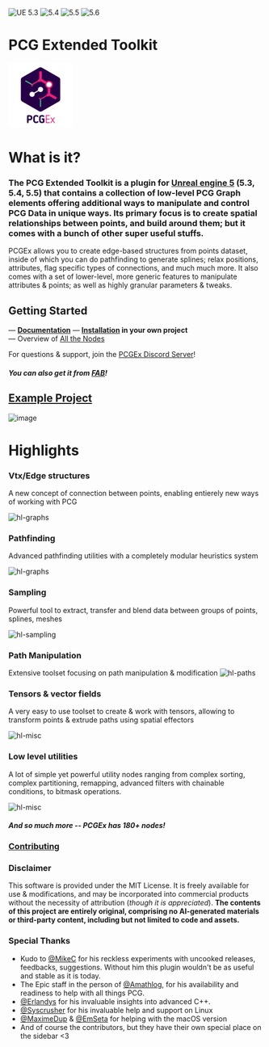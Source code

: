 ![UE 5.3](https://img.shields.io/badge/UE-5.3-darkgreen) ![5.4](https://img.shields.io/badge/5.4-darkgreen) ![5.5](https://img.shields.io/badge/5.5-darkgreen) ![5.6](https://img.shields.io/badge/5.6-orange)
# PCG Extended Toolkit 

![PCGEx](/Resources/Icon128.png)

# What is it?
### The PCG Extended Toolkit is a plugin for [Unreal engine 5](https://www.unrealengine.com/en-US/) (5.3, 5.4, 5.5) that contains a collection of **low-level PCG Graph elements** offering additional ways to manipulate and control PCG Data in unique ways. Its primary focus is to create spatial relationships between points, and build around them; but it comes with a bunch of other super useful stuffs.

PCGEx allows you to create edge-based structures from points dataset, inside of which you can do pathfinding to generate splines; relax positions, attributes, flag specific types of connections, and much much more. 
It also comes with a set of lower-level, more generic features to manipulate attributes & points; as well as highly granular parameters & tweaks.

## Getting Started
— **[Documentation](https://pcgex.gitbook.io/pcgex)**
— **[Installation](https://nebukam.github.io/PCGExtendedToolkit/installation.html) in your own project**  
— Overview of [All the Nodes](https://nebukam.github.io/PCGExtendedToolkit/all-nodes.html)  

For questions & support, join the [PCGEx Discord Server](https://discord.gg/mde2vC5gbE)!

#### *You can also get it from [FAB](https://www.fab.com/listings/3f0bea1c-7406-4441-951b-8b2ca155f624)!*

## **[Example Project](https://github.com/Nebukam/PCGExExampleProject)**
![image](https://github.com/user-attachments/assets/b8bd713e-0b60-4cdc-84d9-dd776d452bf8)

# Highlights
### Vtx/Edge structures
A new concept of connection between points, enabling entierely new ways of working with PCG

![hl-graphs](https://raw.githubusercontent.com/Nebukam/PCGExtendedToolkit/docs/_sources/assets/misc/highlight-graphs.jpg)

### Pathfinding
Advanced pathfinding utilities with a completely modular heuristics system

![hl-graphs](https://raw.githubusercontent.com/Nebukam/PCGExtendedToolkit/docs/_sources/assets/misc/highlight-pathfinding.jpg)

### Sampling
Powerful tool to extract, transfer and blend data between groups of points, splines, meshes

![hl-sampling](https://raw.githubusercontent.com/Nebukam/PCGExtendedToolkit/docs/_sources/assets/misc/highlight-samplers.jpg)

### Path Manipulation
Extensive toolset focusing on path manipulation & modification
![hl-paths](https://raw.githubusercontent.com/Nebukam/PCGExtendedToolkit/docs/_sources/assets/misc/highlight-paths.jpg)

### Tensors & vector fields
A very easy to use toolset to create & work with tensors, allowing to transform points & extrude paths using spatial effectors

![hl-misc](https://raw.githubusercontent.com/Nebukam/PCGExtendedToolkit/docs/_sources/assets/misc/highlight-tensors.jpg)

### Low level utilities
A lot of simple yet powerful utility nodes ranging from complex sorting, complex partitioning, remapping, advanced filters with chainable conditions, to bitmask operations.

![hl-misc](https://raw.githubusercontent.com/Nebukam/PCGExtendedToolkit/docs/_sources/assets/misc/highlight-miscjpg.jpg)

#### *And so much more -- PCGEx has 180+ nodes!*

### [Contributing](https://github.com/Nebukam/PCGExtendedToolkit/blob/main/CONTRIBUTING.md)
### Disclaimer
This software is provided under the MIT License. It is freely available for use & modifications, and may be incorporated into commercial products without the necessity of attribution (*though it is appreciated*). **The contents of this project are entirely original, comprising no AI-generated materials or third-party content, including but not limited to code and assets.**

### Special Thanks
- Kudo to [@MikeC](https://github.com/mikec316) for his reckless experiments with uncooked releases, feedbacks, suggestions. Without him this plugin wouldn't be as useful and stable as it is today.
- The Epic staff in the person of [@Amathlog](https://github.com/Amathlog), for his availability and readiness to help with all things PCG.
- [@Erlandys](https://github.com/Erlandys) for his invaluable insights into advanced C++.
- [@Syscrusher](https://github.com/sna-scourtney) for his invaluable help and support on Linux
- [@MaximeDup](https://github.com/MaximeDup) & [@EmSeta](https://github.com/EmSeta) for helping with the macOS version
- And of course the contributors, but they have their own special place on the sidebar <3
